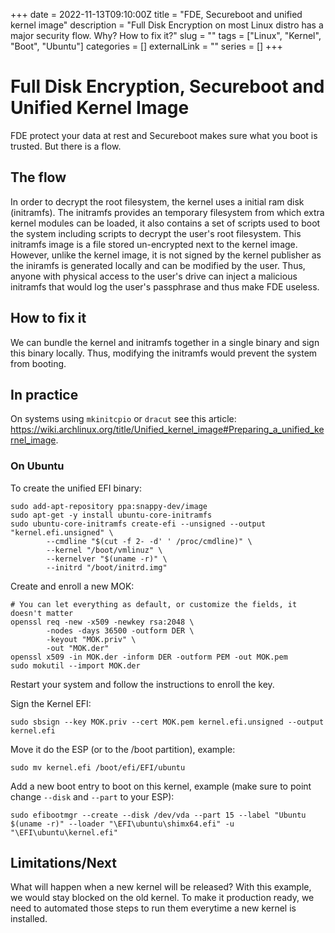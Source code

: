 +++
date = 2022-11-13T09:10:00Z
title = "FDE, Secureboot and unified kernel image"
description = "Full Disk Encryption on most Linux distro has a major security flow. Why? How to fix it?"
slug = ""
tags = ["Linux", "Kernel", "Boot", "Ubuntu"]
categories = []
externalLink = ""
series = []
+++

# Full Disk Encryption, Secureboot and Unified Kernel Image

FDE protect your data at rest and Secureboot makes sure what you boot is trusted. But there is a flow.

## The flow

In order to decrypt the root filesystem, the kernel uses a initial ram disk (initramfs). The initramfs provides an temporary filesystem from which extra kernel modules can be loaded, it also contains a set of scripts used to boot the system including scripts to decrypt the user's root filesystem.
This initramfs image is a file stored un-encrypted next to the kernel image. However, unlike the kernel image, it is not signed by the kernel publisher as the iniramfs is generated locally and can be modified by the user. Thus, anyone with physical access to the user's drive can inject a malicious initramfs that would log the user's passphrase and thus make FDE useless.

## How to fix it

We can bundle the kernel and initramfs together in a single binary and sign this binary locally. Thus, modifying the initramfs would prevent the system from booting.

## In practice

On systems using `mkinitcpio` or `dracut` see this article: https://wiki.archlinux.org/title/Unified_kernel_image#Preparing_a_unified_kernel_image.

### On Ubuntu

To create the unified EFI binary:

```
sudo add-apt-repository ppa:snappy-dev/image
sudo apt-get -y install ubuntu-core-initramfs
sudo ubuntu-core-initramfs create-efi --unsigned --output "kernel.efi.unsigned" \
        --cmdline "$(cut -f 2- -d' ' /proc/cmdline)" \
        --kernel "/boot/vmlinuz" \
        --kernelver "$(uname -r)" \
        --initrd "/boot/initrd.img"
```

Create and enroll a new MOK:

```
# You can let everything as default, or customize the fields, it doesn't matter
openssl req -new -x509 -newkey rsa:2048 \
        -nodes -days 36500 -outform DER \
        -keyout "MOK.priv" \
        -out "MOK.der"
openssl x509 -in MOK.der -inform DER -outform PEM -out MOK.pem
sudo mokutil --import MOK.der
```

Restart your system and follow the instructions to enroll the key.

Sign the Kernel EFI:

```
sudo sbsign --key MOK.priv --cert MOK.pem kernel.efi.unsigned --output kernel.efi
```

Move it do the ESP (or to the /boot partition), example:

```
sudo mv kernel.efi /boot/efi/EFI/ubuntu
```

Add a new boot entry to boot on this kernel, example (make sure to point change `--disk` and `--part` to your ESP):

```
sudo efibootmgr --create --disk /dev/vda --part 15 --label "Ubuntu $(uname -r)" --loader "\EFI\ubuntu\shimx64.efi" -u "\EFI\ubuntu\kernel.efi"
```

## Limitations/Next

What will happen when a new kernel will be released? With this example, we would stay blocked on the old kernel. To make it production ready, we need to automated those steps to run them everytime a new kernel is installed.
